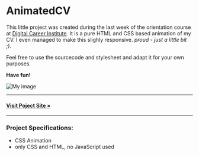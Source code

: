 # AnimatedCV

This little project was created during the last week of the orientation course at [Digital Career Institute](https://digitalcareerinstitute.org/). It is a pure HTML and CSS based animation of my CV. I even managed to make this slighly responsive. *proud - just a little bit ;)*.

Feel free to use the sourcecode and stylesheet and adapt it for your own purposes. 

**Have fun!**

![My image](https://raw.githubusercontent.com/FeliOdras/PortfolioWebsite/master/images/animatedCV.png)
<hr>

#### **[Visit Poject Site &raquo;](http://me.odras.de/animatedCV/)**
<hr>

### Project Specifications:
- CSS Animation
- only CSS and HTML, no JavaScript used
